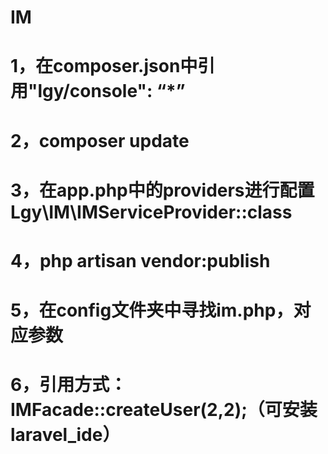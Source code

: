 # IM
# 1，在composer.json中引用"lgy/console": “*”
# 2，composer update
# 3，在app.php中的providers进行配置 Lgy\IM\IMServiceProvider::class
# 4，php artisan vendor:publish
# 5，在config文件夹中寻找im.php，对应参数
# 6，引用方式：IMFacade::createUser(2,2);（可安装laravel_ide）
